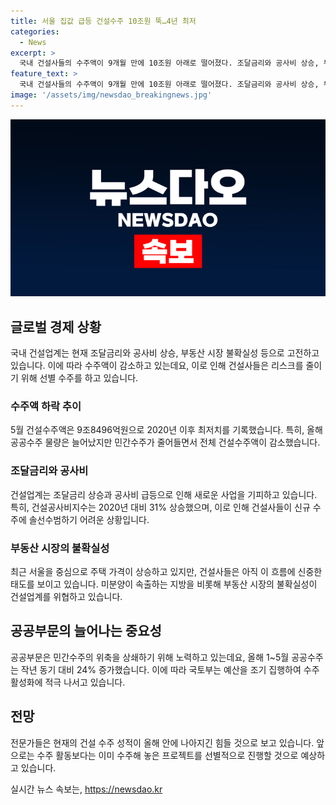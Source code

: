 ```yaml
---
title: 서울 집값 급등 건설수주 10조원 뚝…4년 최저
categories:
  - News
excerpt: >
  국내 건설사들의 수주액이 9개월 만에 10조원 아래로 떨어졌다. 조달금리와 공사비 상승, 부동산 시장 불확실성 등 여파로 인해 실적 감소가 나타나고, 공공수주는 늘어난 것으로 나타났다. 건설공사비가 2020년 대비 31% 상승한 것과 함께 조달금리가 여전히 높아 신규 수주를 기피하고 있는 상황이다. 또한, 서울과 수도권에서만 집값이 오르는 상황에도 불구하고 건설사들은 관망하고 있다. 이러한 상황에서 공공부문 수주는 늘어나고 있으며, 국토부는 내년 예산을 조기 투입할 계획이라고 밝혔다. 그러나 전문가들은 올해 안에 건설 수주가 극적으로 나아질 것으로 예측하지 않고 있다.
feature_text: >
  국내 건설사들의 수주액이 9개월 만에 10조원 아래로 떨어졌다. 조달금리와 공사비 상승, 부동산 시장 불확실성 등 여파로 인해 실적 감소가 나타나고, 공공수주는 늘어난 것으로 나타났다. 건설공사비가 2020년 대비 31% 상승한 것과 함께 조달금리가 여전히 높아 신규 수주를 기피하고 있는 상황이다. 또한, 서울과 수도권에서만 집값이 오르는 상황에도 불구하고 건설사들은 관망하고 있다. 이러한 상황에서 공공부문 수주는 늘어나고 있으며, 국토부는 내년 예산을 조기 투입할 계획이라고 밝혔다. 그러나 전문가들은 올해 안에 건설 수주가 극적으로 나아질 것으로 예측하지 않고 있다.
image: '/assets/img/newsdao_breakingnews.jpg'
---
```


<p><img src="/assets/img/newsdao_breakingnews.jpg" alt="ranknews 속보" /></p>

<h2 data-ke-size="size26">글로벌 경제 상황</h2>

<p data-ke-size="size16">국내 건설업계는 현재 조달금리와 공사비 상승, 부동산 시장 불확실성 등으로 고전하고 있습니다. 이에 따라 수주액이 감소하고 있는데요, 이로 인해 건설사들은 리스크를 줄이기 위해 선별 수주를 하고 있습니다.</p>

<h3 data-ke-size="size24">수주액 하락 추이</h3>

<p data-ke-size="size16">5월 건설수주액은 9조8496억원으로 2020년 이후 최저치를 기록했습니다. 특히, 올해 공공수주 물량은 늘어났지만 민간수주가 줄어들면서 전체 건설수주액이 감소했습니다.</p>

<h3 data-ke-size="size24">조달금리와 공사비</h3>

<p data-ke-size="size16">건설업계는 조달금리 상승과 공사비 급등으로 인해 새로운 사업을 기피하고 있습니다. 특히, 건설공사비지수는 2020년 대비 31% 상승했으며, 이로 인해 건설사들이 신규 수주에 솔선수범하기 어려운 상황입니다.</p>

<h3 data-ke-size="size24">부동산 시장의 불확실성</h3>

<p data-ke-size="size16">최근 서울을 중심으로 주택 가격이 상승하고 있지만, 건설사들은 아직 이 흐름에 신중한 태도를 보이고 있습니다. 미분양이 속출하는 지방을 비롯해 부동산 시장의 불확실성이 건설업계를 위협하고 있습니다.</p>

<h2 data-ke-size="size26">공공부문의 늘어나는 중요성</h2>

<p data-ke-size="size16">공공부문은 민간수주의 위축을 상쇄하기 위해 노력하고 있는데요, 올해 1~5월 공공수주는 작년 동기 대비 24% 증가했습니다. 이에 따라 국토부는 예산을 조기 집행하여 수주활성화에 적극 나서고 있습니다.</p>

<h2 data-ke-size="size26">전망</h2>

<p data-ke-size="size16">전문가들은 현재의 건설 수주 성적이 올해 안에 나아지긴 힘들 것으로 보고 있습니다. 앞으로는 수주 활동보다는 이미 수주해 놓은 프로젝트를 선별적으로 진행할 것으로 예상하고 있습니다.</p>
실시간 뉴스 속보는, <a href="https://newsdao.kr" rel="dofollow">https://newsdao.kr</a>


